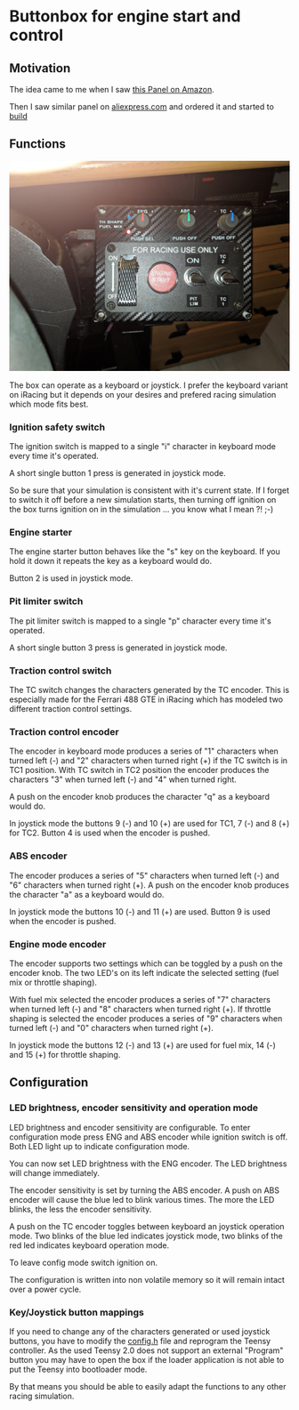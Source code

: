# Buttonbox for engine start and control

## Motivation

The idea came to me when I saw [this Panel on Amazon](https://www.amazon.de/dp/B01BV9CWW2/?coliid=ILLJIW41VWR2C&colid=2JV752ZE9GTFC&psc=0&ref_=lv_ov_lig_dp_it).

Then I saw similar panel on [aliexpress.com](https://de.aliexpress.com/item/12V-20A-Carbon-Faser-Sim-Racing-Auto-Z-ndung-Schalter-Ersatz-Panel-Push-Start-anzeige-licht/32913185496.html) and ordered it and started to [build](https://github.com/robbyb67/simracing/tree/master/starterbox/Making.md)

## Functions

<img src="images/small/BoxDecoratedFinal.jpg" alt="The Result" width="600px"/>

The box can operate as a keyboard or joystick. I prefer the keyboard variant on iRacing but it depends on your
desires and prefered racing simulation which mode fits best.

### Ignition safety switch

The ignition switch is mapped to a single "i" character in keyboard mode every time it's operated.

A short single button 1 press is generated in joystick mode.

So be sure that your simulation is consistent with it's current state. If I forget to switch it off before a new 
simulation starts, then turning off ignition on the box turns ignition on in the simulation ... you know what I mean ?! ;-)

### Engine starter

The engine starter button behaves like the "s" key on the keyboard. If you hold it down it repeats the key as a 
keyboard would do.

Button 2 is used in joystick mode.

### Pit limiter switch

The pit limiter switch is mapped to a single "p" character every time it's operated.

A short single button 3 press is generated in joystick mode.

### Traction control switch

The TC switch changes the characters generated by the TC encoder. This is especially made for the Ferrari 488 GTE in
iRacing which has modeled two different traction control settings.

### Traction control encoder

The encoder in keyboard mode produces a series of "1" characters when turned left (-) and "2" characters when turned right (+) if the 
TC switch is in TC1 position. With TC switch in TC2 position the encoder produces the characters "3" when turned 
left (-) and "4" when turned right.

A push on the encoder knob produces the character "q" as a keyboard would do.

In joystick mode the buttons 9 (-) and 10 (+) are used for TC1, 7 (-) and 8 (+) for TC2. Button 4 is used when the
encoder is pushed.

### ABS encoder

The encoder produces a series of "5" characters when turned left (-) and "6" characters when turned right (+). 
A push on the encoder knob produces the character "a" as a keyboard would do.

In joystick mode the buttons 10 (-) and 11 (+) are used. Button 9 is used when the encoder is pushed.


### Engine mode encoder

The encoder supports two settings which can be toggled by a push on the encoder knob. The two LED's on its left
indicate the selected setting (fuel mix or throttle shaping).

With fuel mix selected the encoder produces a series of "7" characters when turned left (-) and "8" characters when 
turned right (+). If throttle shaping is selected the encoder produces a series of "9" characters when turned left (-) 
and "0" characters when turned right (+).

In joystick mode the buttons 12 (-) and 13 (+) are used for fuel mix, 14 (-) and 15 (+) for throttle shaping.

## Configuration

### LED brightness, encoder sensitivity and operation mode

LED brightness and encoder sensitivity are configurable. To enter configuration mode press ENG and ABS encoder while 
ignition switch is off. Both LED light up to indicate configuration mode. 

You can now set LED brightness with the ENG encoder. The LED brightness will change immediately.

The encoder sensitivity is set by turning the ABS encoder. A push on ABS encoder will cause the blue led to blink 
various times. The more the LED blinks, the less the encoder sensitivity.

A push on the TC encoder toggles between keyboard an joystick operation mode. Two blinks of the blue led indicates
joystick mode, two blinks of the red led indicates keyboard operation mode.

To leave config mode switch ignition on.

The configuration is written into non volatile memory so it will remain intact over a power cycle.

### Key/Joystick button mappings

If you need to change any of the characters generated or used joystick buttons, you have to modify the 
[config.h](https://github.com/robbyb67/simracing/tree/master/starterbox/iracing-key/config.h) file and reprogram the
Teensy controller. As the used Teensy 2.0 does not support an external "Program" button you may have to open the box
if the loader application is not able to put the Teensy into bootloader mode.

By that means you should be able to easily adapt the functions to any other racing simulation.

